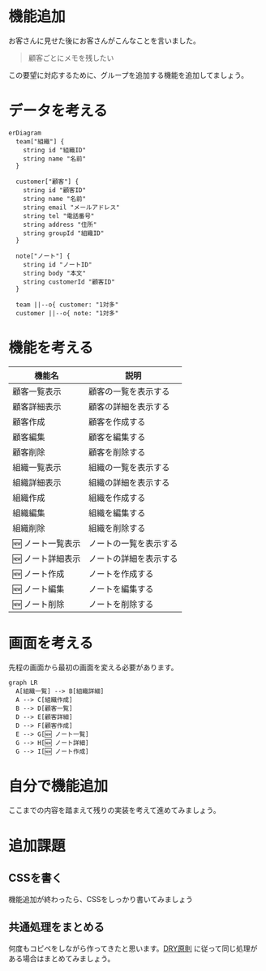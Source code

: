 # 機能追加

お客さんに見せた後にお客さんがこんなことを言いました。

> 顧客ごとにメモを残したい

この要望に対応するために、グループを追加する機能を追加してましょう。

# データを考える

```mermaid
erDiagram
  team["組織"] {
    string id "組織ID"
    string name "名前"
  }

  customer["顧客"] {
    string id "顧客ID"
    string name "名前"
    string email "メールアドレス"
    string tel "電話番号"
    string address "住所"
    string groupId "組織ID"
  }

  note["ノート"] {
    string id "ノートID"
    string body "本文"
    string customerId "顧客ID"
  }

  team ||--o{ customer: "1対多"
  customer ||--o{ note: "1対多"
```

# 機能を考える

| 機能名 | 説明 |
| --- | --- |
| 顧客一覧表示 | 顧客の一覧を表示する |
| 顧客詳細表示 | 顧客の詳細を表示する |
| 顧客作成 | 顧客を作成する |
| 顧客編集 | 顧客を編集する |
| 顧客削除 | 顧客を削除する |
| 組織一覧表示 | 組織の一覧を表示する |
| 組織詳細表示 | 組織の詳細を表示する |
| 組織作成 | 組織を作成する |
| 組織編集 | 組織を編集する |
| 組織削除 | 組織を削除する |
| 🆕 ノート一覧表示 | ノートの一覧を表示する |
| 🆕 ノート詳細表示 | ノートの詳細を表示する |
| 🆕 ノート作成 | ノートを作成する |
| 🆕 ノート編集 | ノートを編集する |
| 🆕 ノート削除 | ノートを削除する |


# 画面を考える

先程の画面から最初の画面を変える必要があります。

```mermaid
graph LR
  A[組織一覧] --> B[組織詳細]
  A --> C[組織作成]
  B --> D[顧客一覧]
  D --> E[顧客詳細]
  D --> F[顧客作成]
  E --> G[🆕 ノート一覧]
  G --> H[🆕 ノート詳細]
  G --> I[🆕 ノート作成]
```

# 自分で機能追加

ここまでの内容を踏まえて残りの実装を考えて進めてみましょう。

# 追加課題

## CSSを書く

機能追加が終わったら、CSSをしっかり書いてみましょう

## 共通処理をまとめる

何度もコピペをしながら作ってきたと思います。[DRY原則](https://xn--97-273ae6a4irb6e2hsoiozc2g4b8082p.com/%E3%82%A8%E3%83%83%E3%82%BB%E3%82%A4/DRY%E5%8E%9F%E5%89%87/) に従って同じ処理がある場合はまとめてみましょう。
